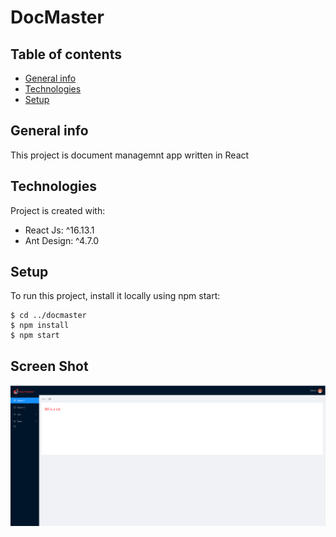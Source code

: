 ﻿#  DocMaster

## Table of contents
* [General info](#general-info)
* [Technologies](#technologies)
* [Setup](#setup)

## General info
This project is document managemnt app written in React 
	
## Technologies
Project is created with:
* React Js: ^16.13.1
* Ant Design: ^4.7.0
 
	
## Setup
To run this project, install it locally using npm start:

```
$ cd ../docmaster
$ npm install
$ npm start

```

## Screen Shot  
![Alt text](https://raw.githubusercontent.com/VasimHayat/DocMaster/main/extra/docMaster.PNG "Doc Master")
 
